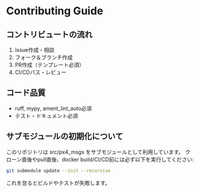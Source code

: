 # Contributing Guide

## コントリビュートの流れ
1. Issue作成・相談
2. フォーク＆ブランチ作成
3. PR作成（テンプレート必須）
4. CI/CDパス・レビュー

## コード品質
- ruff, mypy, ament_lint_auto必須
- テスト・ドキュメント必須

## サブモジュールの初期化について

このリポジトリは src/px4_msgs をサブモジュールとして利用しています。
クローン直後やpull直後、docker build/CI/CD前には必ず以下を実行してください:

```sh
git submodule update --init --recursive
```

これを怠るとビルドやテストが失敗します。 